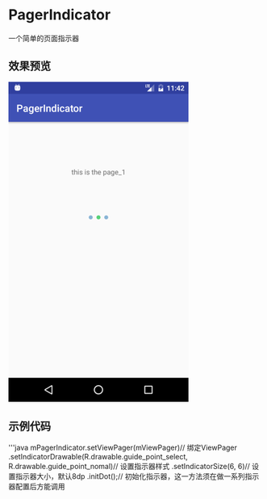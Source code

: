 ﻿# PagerIndicator
一个简单的页面指示器

效果预览
-------  

![image](https://github.com/silladus/PagerIndicator/blob/master/PagerIndicator/img/view.png)

示例代码
-------
'''java
        mPagerIndicator.setViewPager(mViewPager)// 绑定ViewPager
                .setIndicatorDrawable(R.drawable.guide_point_select, R.drawable.guide_point_nomal)// 设置指示器样式
                .setIndicatorSize(6, 6)// 设置指示器大小，默认8dp
                .initDot();// 初始化指示器，这一方法须在做一系列指示器配置后方能调用
